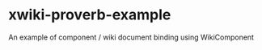 xwiki-proverb-example
=====================

An example of component / wiki document binding using WikiComponent